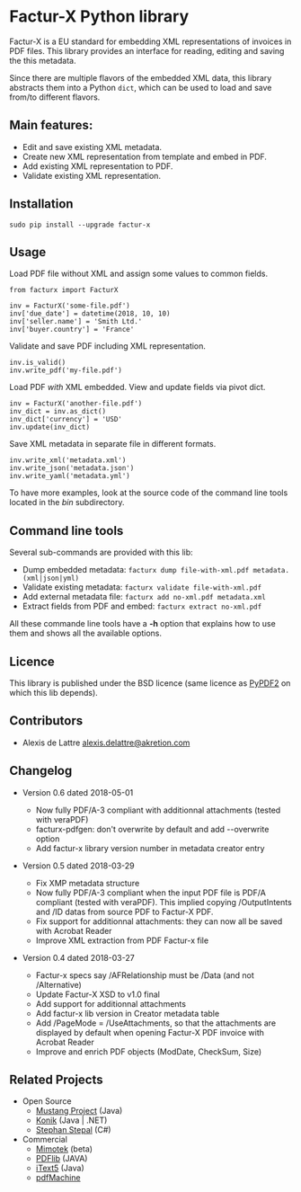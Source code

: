 # Factur-X Python library

Factur-X is a EU standard for embedding XML representations of invoices in PDF files. This library provides an interface for reading, editing and saving the this metadata.

Since there are multiple flavors of the embedded XML data, this library abstracts them into a Python `dict`, which can be used to load and save from/to different flavors.

## Main features:

- Edit and save existing XML metadata.
- Create new XML representation from template and embed in PDF.
- Add existing XML representation to PDF.
- Validate existing XML representation.

## Installation

`sudo pip install --upgrade factur-x`

## Usage

Load PDF file without XML and assign some values to common fields.
```
from facturx import FacturX

inv = FacturX('some-file.pdf')
inv['due_date'] = datetime(2018, 10, 10)
inv['seller.name'] = 'Smith Ltd.'
inv['buyer.country'] = 'France'
```

Validate and save PDF including XML representation.
```
inv.is_valid()
inv.write_pdf('my-file.pdf')
```

Load PDF *with* XML embedded. View and update fields via pivot dict.
```
inv = FacturX('another-file.pdf')
inv_dict = inv.as_dict()
inv_dict['currency'] = 'USD'
inv.update(inv_dict)
```

Save XML metadata in separate file in different formats.
```
inv.write_xml('metadata.xml')
inv.write_json('metadata.json')
inv.write_yaml('metadata.yml')
```

To have more examples, look at the source code of the command line tools located in the *bin* subdirectory.

## Command line tools

Several sub-commands are provided with this lib:

- Dump embedded metadata: `facturx dump file-with-xml.pdf metadata.(xml|json|yml)`
- Validate existing metadata: `facturx validate file-with-xml.pdf`
- Add external metadata file: `facturx add no-xml.pdf metadata.xml`
- Extract fields from PDF and embed: `facturx extract no-xml.pdf`

All these commande line tools have a **-h** option that explains how to use them and shows all the available options.

## Licence

This library is published under the BSD licence (same licence as [PyPDF2](http://mstamy2.github.io/PyPDF2/) on which this lib depends).

## Contributors

- Alexis de Lattre <alexis.delattre@akretion.com>

## Changelog

* Version 0.6 dated 2018-05-01

  * Now fully PDF/A-3 compliant with additionnal attachments (tested with veraPDF)
  * facturx-pdfgen: don't overwrite by default and add --overwrite option
  * Add factur-x library version number in metadata creator entry

* Version 0.5 dated 2018-03-29

  * Fix XMP metadata structure
  * Now fully PDF/A-3 compliant when the input PDF file is PDF/A compliant (tested with veraPDF). This implied copying /OutputIntents and /ID datas from source PDF to Factur-X PDF.
  * Fix support for additionnal attachments: they can now all be saved with Acrobat Reader
  * Improve XML extraction from PDF Factur-x file

* Version 0.4 dated 2018-03-27

  * Factur-x specs say /AFRelationship must be /Data (and not /Alternative)
  * Update Factur-X XSD to v1.0 final
  * Add support for additionnal attachments
  * Add factur-x lib version in Creator metadata table
  * Add /PageMode = /UseAttachments, so that the attachments are displayed by default when opening Factur-X PDF invoice with Acrobat Reader
  * Improve and enrich PDF objects (ModDate, CheckSum, Size)

## Related Projects
 
  * Open Source
    * [Mustang Project](https://github.com/ZUGFeRD/mustangproject) (Java)
    * [Konik](https://github.com/konik-io/konik) (Java | .NET)
    * [Stephan Stepal](https://github.com/stephanstapel/ZUGFeRD-csharp) (C#)
  * Commercial
    * [Mimotek](http://www.mimotek.com/index.php/zugferd/) (beta)
    * [PDFlib](http://www.pdflib.com/knowledge-base/pdfa/zugferd-invoices/) (JAVA)
    * [iText5](https://developers.itextpdf.com/examples/zugferd/creating-zugferd-xml-files) (Java)
    * [pdfMachine](http://www.pdfmachine.com/genp/zugferd_en.html) 
